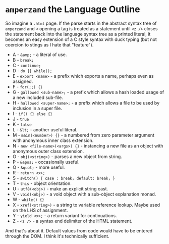 # `amperzand` the Language Outline
So imagine a `.html` page. If the parse starts in the abstract syntax tree of `amperzand` and `<` opening a tag is treated as a statement until `<z />` closes the statement back into the language syntax tree as a printed literal, it becomes an easy extension of a C style syntax with duck typing (but not coercion to stings as I hate that "feature").

* A - `&amp;` - a literal of use.
* B - `break;`
* C - `continue;`
* D - `do {} while();`
* E - `export <name>` - a prefix which exports a name, perhaps even as assigned.
* F - `for(;;) {}`
* G - `gallowed <sub-name>;` - a prefix which allows a hash loaded usage of a new included sub-file.
* H - `hallowed <super-name>;` - a prefix which allows a file to be used by inclusion in a super file.
* I - `if() {} else {}`
* J - `true`
* K - `false`
* L - `&lt;` - another useful literal.
* M - `main(<number>) {}` - a numbered from zero parameter argument with anonymous inner class extension.
* N - `new <file-name>(<args>) {}` - instancing a new file as an object with anonymous outer class extension.
* O - `obj(<string>)` - parses a new object from string.
* P - `&apos;` - occasionally useful.
* Q - `&quot;` - more useful.
* R - `return <x>;`
* S - `switch() { case : break; default: break; }`
* T - `this` - object orientation.
* U - `utf8(<obj>)` - make an explicit string cast.
* V - `void(<obj>)` - a void object with a sub-object explanation monad.
* W - `while() {}`
* X - `xref(<string>)` - a string to variable reference lookup. Maybe used on the LHS of assignment.
* Y - `yield <x>;` - a return variant for continuations.
* Z - `<z />` - a syntax end delimiter of the HTML statement.

And that's about it. Default values from code would have to be entered through the DOM. I think it's technically sufficient.

